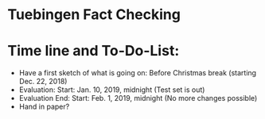 # Tuebingen Fact Checking

# Time line and To-Do-List:
- Have a first sketch of what is going on: Before Christmas break (starting Dec. 22, 2018)
- Evaluation: Start: Jan. 10, 2019, midnight (Test set is out)
- Evaluation End: Start: Feb. 1, 2019, midnight (No more changes possible)
- Hand in paper? 
